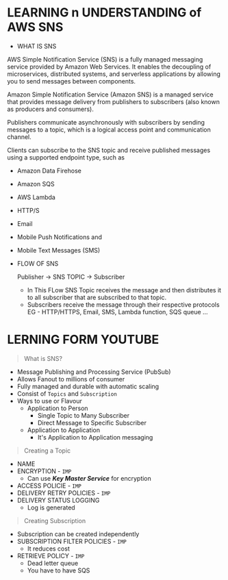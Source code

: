 # LEARNING n UNDERSTANDING of AWS SNS

- WHAT IS SNS

AWS Simple Notification Service (SNS) is a fully managed messaging service provided by Amazon Web Services.
It enables the decoupling of microservices, distributed systems, and serverless applications by allowing you to send messages between components.

Amazon Simple Notification Service (Amazon SNS) is a managed service that provides message delivery
from publishers to subscribers (also known as producers and consumers).

Publishers communicate asynchronously with subscribers by sending messages to a topic, which is a logical access point and communication channel.

Clients can subscribe to the SNS topic and receive published messages using a supported endpoint type, such as 
- Amazon Data Firehose 
- Amazon SQS
- AWS Lambda 
- HTTP/S
- Email 
- Mobile Push Notifications and 
- Mobile Text Messages (SMS)


- FLOW OF SNS

  Publisher -> SNS TOPIC -> Subscriber

  - In This FLow SNS Topic receives the message and then distributes it to all subscriber
    that are subscribed to that topic.
  - Subscribers receive the message through their respective protocols
    EG -  HTTP/HTTPS, Email, SMS, Lambda function, SQS queue ...

# LERNING FORM YOUTUBE
> What is SNS?

- Message Publishing and Processing Service (PubSub)
- Allows Fanout to millions of consumer
- Fully managed and durable with automatic scaling
- Consist of `Topics` and `Subscription`
- Ways to use or Flavour
    - Application to Person
        - Single Topic to Many Subscriber
        - Direct Message to Specific Subscriber
    - Application to Application
        - It's Application to Application messaging
        

> Creating a Topic
 
- NAME
- ENCRYPTION - `IMP`
    - Can use ***Key Master Service*** for encryption
- ACCESS POLICIE - `IMP`
- DELIVERY RETRY POLICIES - `IMP`
- DELIVERY STATUS LOGGING
    - Log is generated
    

> Creating Subscription

- Subscription can be created independently
- SUBSCRIPTION FILTER POLICIES - `IMP`
    - It reduces cost
- RETRIEVE POLICY - `IMP`
    - Dead letter queue
    - You have to have SQS
